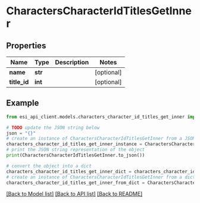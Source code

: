 # CharactersCharacterIdTitlesGetInner


## Properties

Name | Type | Description | Notes
------------ | ------------- | ------------- | -------------
**name** | **str** |  | [optional] 
**title_id** | **int** |  | [optional] 

## Example

```python
from esi_api_client.models.characters_character_id_titles_get_inner import CharactersCharacterIdTitlesGetInner

# TODO update the JSON string below
json = "{}"
# create an instance of CharactersCharacterIdTitlesGetInner from a JSON string
characters_character_id_titles_get_inner_instance = CharactersCharacterIdTitlesGetInner.from_json(json)
# print the JSON string representation of the object
print(CharactersCharacterIdTitlesGetInner.to_json())

# convert the object into a dict
characters_character_id_titles_get_inner_dict = characters_character_id_titles_get_inner_instance.to_dict()
# create an instance of CharactersCharacterIdTitlesGetInner from a dict
characters_character_id_titles_get_inner_from_dict = CharactersCharacterIdTitlesGetInner.from_dict(characters_character_id_titles_get_inner_dict)
```
[[Back to Model list]](../README.md#documentation-for-models) [[Back to API list]](../README.md#documentation-for-api-endpoints) [[Back to README]](../README.md)


